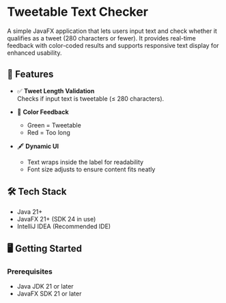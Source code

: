 # Tweetable Text Checker

A simple JavaFX application that lets users input text and check whether it qualifies as a tweet (280 characters or fewer). It provides real-time feedback with color-coded results and supports responsive text display for enhanced usability.

## 🚀 Features

- ✅ **Tweet Length Validation**  
  Checks if input text is tweetable (≤ 280 characters).

- 🎨 **Color Feedback**  
  - Green = Tweetable  
  - Red = Too long

- 🖋 **Dynamic UI**  
  - Text wraps inside the label for readability  
  - Font size adjusts to ensure content fits neatly

## 🛠 Tech Stack

- Java 21+
- JavaFX 21+ (SDK 24 in use)
- IntelliJ IDEA (Recommended IDE)

## 🖥 Getting Started

### Prerequisites

- Java JDK 21 or later
- JavaFX SDK 21 or later

